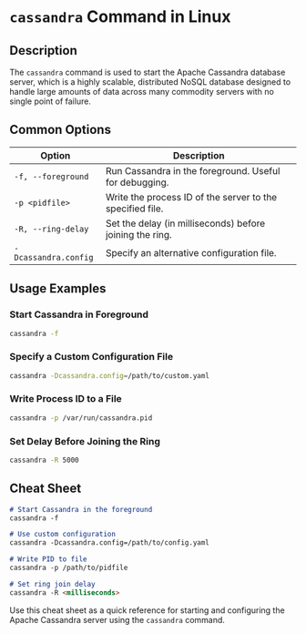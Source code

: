 # `cassandra` Command in Linux

## Description
The `cassandra` command is used to start the Apache Cassandra database server, which is a highly scalable, distributed NoSQL database designed to handle large amounts of data across many commodity servers with no single point of failure.

## Common Options

| Option              | Description                                        |
|---------------------|----------------------------------------------------|
| `-f, --foreground`  | Run Cassandra in the foreground. Useful for debugging. |
| `-p <pidfile>`      | Write the process ID of the server to the specified file. |
| `-R, --ring-delay`  | Set the delay (in milliseconds) before joining the ring. |
| `-Dcassandra.config`| Specify an alternative configuration file.         |

## Usage Examples

### Start Cassandra in Foreground

```bash
cassandra -f
```

### Specify a Custom Configuration File

```bash
cassandra -Dcassandra.config=/path/to/custom.yaml
```

### Write Process ID to a File

```bash
cassandra -p /var/run/cassandra.pid
```

### Set Delay Before Joining the Ring

```bash
cassandra -R 5000
```

## Cheat Sheet

```markdown
# Start Cassandra in the foreground
cassandra -f

# Use custom configuration
cassandra -Dcassandra.config=/path/to/config.yaml

# Write PID to file
cassandra -p /path/to/pidfile

# Set ring join delay
cassandra -R <milliseconds>
```

Use this cheat sheet as a quick reference for starting and configuring the Apache Cassandra server using the `cassandra` command.
